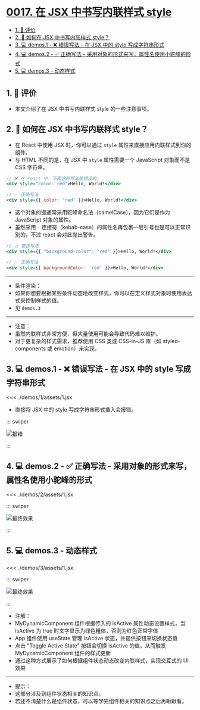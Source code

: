 # [0017. 在 JSX 中书写内联样式 style](https://github.com/tnotesjs/TNotes.react/tree/main/notes/0017.%20%E5%9C%A8%20JSX%20%E4%B8%AD%E4%B9%A6%E5%86%99%E5%86%85%E8%81%94%E6%A0%B7%E5%BC%8F%20style)

<!-- region:toc -->

- [1. 🫧 评价](#1--评价)
- [2. 🤔 如何在 JSX 中书写内联样式 style？](#2--如何在-jsx-中书写内联样式-style)
- [3. 💻 demos.1 - ❌ 错误写法 - 在 JSX 中的 style 写成字符串形式](#3--demos1----错误写法---在-jsx-中的-style-写成字符串形式)
- [4. 💻 demos.2 - ✅ 正确写法 - 采用对象的形式来写，属性名使用小驼峰的形式](#4--demos2----正确写法---采用对象的形式来写属性名使用小驼峰的形式)
- [5. 💻 demos.3 - 动态样式](#5--demos3---动态样式)

<!-- endregion:toc -->

## 1. 🫧 评价

- 本文介绍了在 JSX 中书写内联样式 style 的一些注意事项。

## 2. 🤔 如何在 JSX 中书写内联样式 style？

- 在 React 中使用 JSX 时，你可以通过 `style` 属性来直接应用内联样式到你的组件。
- 与 HTML 不同的是，在 JSX 中 `style` 属性需要一个 JavaScript 对象而不是 CSS 字符串。

```jsx
// ❌ 在 react 中，下面这种写法是错误的。
<div style="color: red">Hello, World!</div>

// ✅ 正确写法
<div style={{ color: 'red' }}>Hello, World!</div>
```

- 这个对象的键通常采用驼峰命名法（camelCase），因为它们是作为 JavaScript 对象的属性。
- 虽然采用 `-` 连接符（kebab-case）的属性名再包裹一层引号也是可以正常识别的，不过 react 会对此抛出警告。

```jsx
// ⚠️ 警告写法
<div style={{ "background-color": "red" }}>Hello, World!</div>

// ✅ 正确写法
<div style={{ backgroundColor: 'red' }}>Hello, World!</div>
```

---

- 条件渲染：
- 如果你想要根据某些条件动态地改变样式，你可以在定义样式对象时使用表达式来控制样式的值。
- 见 `demos.3`

---

- 注意：
- 虽然内联样式非常方便，但大量使用可能会导致代码难以维护。
- 对于更复杂的样式需求，推荐使用 CSS 类或 CSS-in-JS 库（如 styled-components 或 emotion）来实现。

## 3. 💻 demos.1 - ❌ 错误写法 - 在 JSX 中的 style 写成字符串形式

<<< ./demos/1/assets/1.jsx

- 直接将 JSX 中的 style 写成字符串形式插入会报错。

::: swiper

![报错](https://cdn.jsdelivr.net/gh/tnotesjs/imgs@main/2025-06-24-14-59-05.png)

:::

## 4. 💻 demos.2 - ✅ 正确写法 - 采用对象的形式来写，属性名使用小驼峰的形式

<<< ./demos/2/assets/1.jsx

::: swiper

![最终效果](https://cdn.jsdelivr.net/gh/tnotesjs/imgs@main/2025-06-24-14-59-50.png)

:::

## 5. 💻 demos.3 - 动态样式

<<< ./demos/3/assets/1.jsx

::: swiper

![最终效果](./assets/1.gif)

:::

- 注解：
- MyDynamicComponent 组件根据传入的 isActive 属性动态设置样式，当 isActive 为 true 时文字显示为绿色粗体，否则为红色正常字体
- App 组件使用 useState 管理 isActive 状态，并提供按钮来切换状态值
- 点击 "Toggle Active State" 按钮会切换 isActive 的值，从而触发 MyDynamicComponent 组件的样式更新
- 通过这种方式展示了如何根据组件状态动态改变内联样式，实现交互式的 UI 效果

---

- 提示：
- 这部分涉及到组件状态相关的知识点。
- 若还不清楚什么是组件状态，可以等学完组件相关的知识点之后再瞅瞅看。
